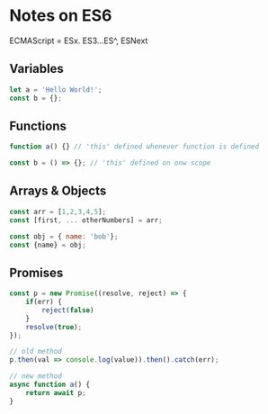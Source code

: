 # Notes on ES6

ECMAScript = ESx. ES3...ES^, ESNext

## Variables
```javascript
let a = 'Hello World!';
const b = {};
```

## Functions
```javascript
function a() {} // 'this' defined whenever function is defined

const b = () => {}; // 'this' defined on onw scope
```

## Arrays & Objects
```javascript
const arr = [1,2,3,4,5];
const [first, ... otherNumbers] = arr;

const obj = { name: 'bob'};
const {name} = obj;
```

## Promises
```javascript
const p = new Promise((resolve, reject) => {
    if(err) {
        reject(false)
    }
    resolve(true);
});

// old method
p.then(val => console.log(value)).then().catch(err);

// new method
async function a() {
    return await p;
}
```